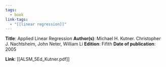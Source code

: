 ```yaml
---
tags:
  - book
link-tags:
  - "[[linear regression]]"
---
```

**Title**: Applied Linear Regression
**Author(s)**: Michael H. Kutner. Christopher J. Nachtsheim, John Neter, William Li
**Edition**: Fifith
**Date of publication**: 2005

**Link**: [[ALSM_5Ed_Kutner.pdf]]


